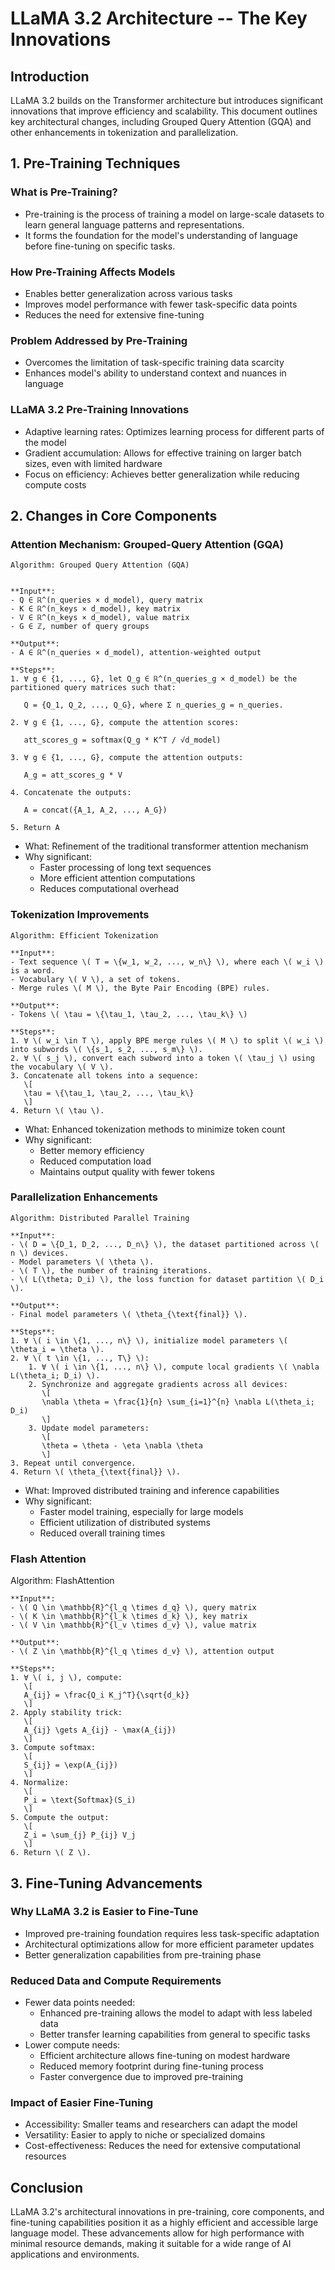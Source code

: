 # LLaMA 3.2 Architecture -- The Key Innovations

## Introduction
LLaMA 3.2 builds on the Transformer architecture but introduces significant innovations that improve efficiency and scalability. This document outlines key architectural changes, including Grouped Query Attention (GQA) and other enhancements in tokenization and parallelization.

## 1. Pre-Training Techniques

### What is Pre-Training?
- Pre-training is the process of training a model on large-scale datasets to learn general language patterns and representations.
- It forms the foundation for the model's understanding of language before fine-tuning on specific tasks.

### How Pre-Training Affects Models
- Enables better generalization across various tasks
- Improves model performance with fewer task-specific data points
- Reduces the need for extensive fine-tuning

### Problem Addressed by Pre-Training
- Overcomes the limitation of task-specific training data scarcity
- Enhances model's ability to understand context and nuances in language

### LLaMA 3.2 Pre-Training Innovations
- Adaptive learning rates: Optimizes learning process for different parts of the model
- Gradient accumulation: Allows for effective training on larger batch sizes, even with limited hardware
- Focus on efficiency: Achieves better generalization while reducing compute costs

## 2. Changes in Core Components

### Attention Mechanism: Grouped-Query Attention (GQA)

```
Algorithm: Grouped Query Attention (GQA)


**Input**:
- Q ∈ ℝ^(n_queries × d_model), query matrix
- K ∈ ℝ^(n_keys × d_model), key matrix
- V ∈ ℝ^(n_keys × d_model), value matrix
- G ∈ ℤ, number of query groups

**Output**:
- A ∈ ℝ^(n_queries × d_model), attention-weighted output

**Steps**:
1. ∀ g ∈ {1, ..., G}, let Q_g ∈ ℝ^(n_queries_g × d_model) be the partitioned query matrices such that:
   
   Q = {Q_1, Q_2, ..., Q_G}, where Σ n_queries_g = n_queries.

2. ∀ g ∈ {1, ..., G}, compute the attention scores:
   
   att_scores_g = softmax(Q_g * K^T / √d_model)

3. ∀ g ∈ {1, ..., G}, compute the attention outputs:

   A_g = att_scores_g * V

4. Concatenate the outputs:

   A = concat({A_1, A_2, ..., A_G})

5. Return A
```

- What: Refinement of the traditional transformer attention mechanism
- Why significant:
  - Faster processing of long text sequences
  - More efficient attention computations
  - Reduces computational overhead

### Tokenization Improvements

```
Algorithm: Efficient Tokenization

**Input**:
- Text sequence \( T = \{w_1, w_2, ..., w_n\} \), where each \( w_i \) is a word.
- Vocabulary \( V \), a set of tokens.
- Merge rules \( M \), the Byte Pair Encoding (BPE) rules.

**Output**:
- Tokens \( \tau = \{\tau_1, \tau_2, ..., \tau_k\} \)

**Steps**:
1. ∀ \( w_i \in T \), apply BPE merge rules \( M \) to split \( w_i \) into subwords \( \{s_1, s_2, ..., s_m\} \).
2. ∀ \( s_j \), convert each subword into a token \( \tau_j \) using the vocabulary \( V \).
3. Concatenate all tokens into a sequence:
   \[
   \tau = \{\tau_1, \tau_2, ..., \tau_k\}
   \]
4. Return \( \tau \).
```

- What: Enhanced tokenization methods to minimize token count
- Why significant:
  - Better memory efficiency
  - Reduced computation load
  - Maintains output quality with fewer tokens

### Parallelization Enhancements

```
Algorithm: Distributed Parallel Training

**Input**:
- \( D = \{D_1, D_2, ..., D_n\} \), the dataset partitioned across \( n \) devices.
- Model parameters \( \theta \).
- \( T \), the number of training iterations.
- \( L(\theta; D_i) \), the loss function for dataset partition \( D_i \).

**Output**:
- Final model parameters \( \theta_{\text{final}} \).

**Steps**:
1. ∀ \( i \in \{1, ..., n\} \), initialize model parameters \( \theta_i = \theta \).
2. ∀ \( t \in \{1, ..., T\} \):
    1. ∀ \( i \in \{1, ..., n\} \), compute local gradients \( \nabla L(\theta_i; D_i) \).
    2. Synchronize and aggregate gradients across all devices:
       \[
       \nabla \theta = \frac{1}{n} \sum_{i=1}^{n} \nabla L(\theta_i; D_i)
       \]
    3. Update model parameters:
       \[
       \theta = \theta - \eta \nabla \theta
       \]
3. Repeat until convergence.
4. Return \( \theta_{\text{final}} \).
```

- What: Improved distributed training and inference capabilities
- Why significant:
  - Faster model training, especially for large models
  - Efficient utilization of distributed systems
  - Reduced overall training times

### Flash Attention

Algorithm: FlashAttention

```
**Input**:
- \( Q \in \mathbb{R}^{l_q \times d_q} \), query matrix
- \( K \in \mathbb{R}^{l_k \times d_k} \), key matrix
- \( V \in \mathbb{R}^{l_v \times d_v} \), value matrix

**Output**:
- \( Z \in \mathbb{R}^{l_q \times d_v} \), attention output

**Steps**:
1. ∀ \( i, j \), compute:
   \[
   A_{ij} = \frac{Q_i K_j^T}{\sqrt{d_k}}
   \]
2. Apply stability trick:
   \[
   A_{ij} \gets A_{ij} - \max(A_{ij})
   \]
3. Compute softmax:
   \[
   S_{ij} = \exp(A_{ij})
   \]
4. Normalize:
   \[
   P_i = \text{Softmax}(S_i)
   \]
5. Compute the output:
   \[
   Z_i = \sum_{j} P_{ij} V_j
   \]
6. Return \( Z \).
```

## 3. Fine-Tuning Advancements

### Why LLaMA 3.2 is Easier to Fine-Tune
- Improved pre-training foundation requires less task-specific adaptation
- Architectural optimizations allow for more efficient parameter updates
- Better generalization capabilities from pre-training phase

### Reduced Data and Compute Requirements
- Fewer data points needed:
  - Enhanced pre-training allows the model to adapt with less labeled data
  - Better transfer learning capabilities from general to specific tasks
- Lower compute needs:
  - Efficient architecture allows fine-tuning on modest hardware
  - Reduced memory footprint during fine-tuning process
  - Faster convergence due to improved pre-training

### Impact of Easier Fine-Tuning
- Accessibility: Smaller teams and researchers can adapt the model
- Versatility: Easier to apply to niche or specialized domains
- Cost-effectiveness: Reduces the need for extensive computational resources

## Conclusion
LLaMA 3.2's architectural innovations in pre-training, core components, and fine-tuning capabilities position it as a highly efficient and accessible large language model. These advancements allow for high performance with minimal resource demands, making it suitable for a wide range of AI applications and environments.

